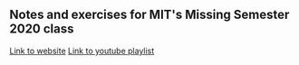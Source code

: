 ## Notes and exercises for MIT's Missing Semester 2020 class

[Link to website](https://missing.csail.mit.edu/)
[Link to youtube playlist](https://www.youtube.com/playlist?list=PLyzOVJj3bHQuloKGG59rS43e29ro7I57J)
